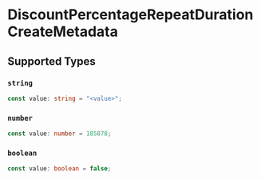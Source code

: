 # DiscountPercentageRepeatDurationCreateMetadata


## Supported Types

### `string`

```typescript
const value: string = "<value>";
```

### `number`

```typescript
const value: number = 185878;
```

### `boolean`

```typescript
const value: boolean = false;
```

